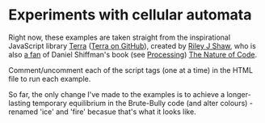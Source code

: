 # Experiments with cellular automata

Right now, these examples are taken straight from the inspirational JavaScript library [Terra](http://rileyjshaw.com/terra/) ([Terra on GitHub](https://github.com/rileyjshaw/terra)), created by [Riley J Shaw](http://rileyjshaw.com), who is also [a fan](https://github.com/rileyjshaw/nature-of-code/ "I do like following the rabbit-holes of influence") of Daniel Shiffman's book (see [Processing](https://processing.org)) [The Nature of Code](http://natureofcode.com/book/).

Comment/uncomment each of the script tags (one at a time) in the HTML file to run each example.

So far, the only change I've made to the examples is to achieve a longer-lasting temporary equilibrium in the Brute-Bully code (and alter colours) - renamed 'ice' and 'fire' becasue that's what it looks like.
